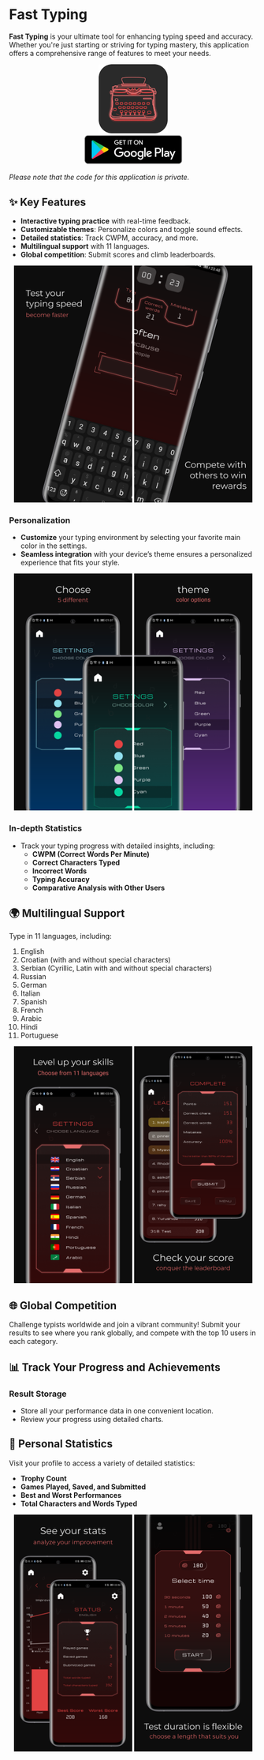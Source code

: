 # Fast Typing

**Fast Typing** is your ultimate tool for enhancing typing speed and accuracy. Whether you're just starting or striving for typing mastery, this application offers a comprehensive range of features to meet your needs.

<div align="center">
  <div>
    <img src="images/icon.png" width="140"/>
  </div>
  <div>
    <a href="https://play.google.com/store/apps/details?id=com.cubeorcoding.fasttyping">
      <img src="images/getonplaystore.png" width="200"/>
    </a>
  </div>
</div>

*Please note that the code for this application is private.*

## ✨ Key Features
- **Interactive typing practice** with real-time feedback.
- **Customizable themes**: Personalize colors and toggle sound effects.
- **Detailed statistics**: Track CWPM, accuracy, and more.
- **Multilingual support** with 11 languages.
- **Global competition**: Submit scores and climb leaderboards.

<p align="center">
  <img src="images/image1.png" width="240"/>
  <img src="images/image2.png" width="240"/>
</p>

### Personalization
- **Customize** your typing environment by selecting your favorite main color in the settings.
- **Seamless integration** with your device’s theme ensures a personalized experience that fits your style.

<p align="center">
  <img src="images/image5.png" width="240"/>
  <img src="images/image6.png" width="240"/>
</p>

### In-depth Statistics
- Track your typing progress with detailed insights, including:
  - **CWPM (Correct Words Per Minute)**
  - **Correct Characters Typed**
  - **Incorrect Words**
  - **Typing Accuracy**
  - **Comparative Analysis with Other Users**

## 🌍 Multilingual Support

Type in 11 languages, including:
1. English
2. Croatian (with and without special characters)
3. Serbian (Cyrillic, Latin with and without special characters)
4. Russian
5. German
6. Italian
7. Spanish
8. French
9. Arabic
10. Hindi
11. Portuguese

<p align="center">
  <img src="images/image3.png" width="240"/>
  <img src="images/image4.png" width="240"/>
</p>

## 🌐 Global Competition

Challenge typists worldwide and join a vibrant community! Submit your results to see where you rank globally, and compete with the top 10 users in each category.

## 📊 Track Your Progress and Achievements

### Result Storage
- Store all your performance data in one convenient location.
- Review your progress using detailed charts.

## 👤 Personal Statistics
Visit your profile to access a variety of detailed statistics:
- **Trophy Count**
- **Games Played, Saved, and Submitted**
- **Best and Worst Performances**
- **Total Characters and Words Typed**

<p align="center">
  <img src="images/image7.png" width="240"/>
  <img src="images/image8.png" width="240"/>
</p>
